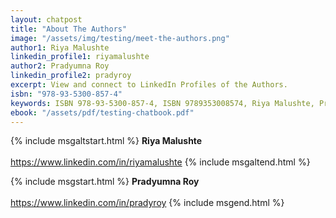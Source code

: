 ```yaml
---
layout: chatpost
title: "About The Authors"
image: "/assets/img/testing/meet-the-authors.png"
author1: Riya Malushte
linkedin_profile1: riyamalushte
author2: Pradyumna Roy
linkedin_profile2: pradyroy
excerpt: View and connect to LinkedIn Profiles of the Authors.
isbn: "978-93-5300-857-4"
keywords: ISBN 978-93-5300-857-4, ISBN 9789353008574, Riya Malushte, Pradyumna Roy, Prady Roy, Software Testing ebook, Software Testing Tutorial, Testing Chatbook, Software Testing Article, Basics of Software Testing, Software Testing Engineer in Pune, API Tester in Pune, Software Testing expert in Pune
ebook: "/assets/pdf/testing-chatbook.pdf"
---
```


{% include msgaltstart.html %} 
<b>Riya Malushte</b>
<br><br>
<a href="https://www.linkedin.com/in/riyamalushte" target="_blank">https://www.linkedin.com/in/riyamalushte</a>
{% include msgaltend.html %} 

{% include msgstart.html %} 
<b>Pradyumna Roy</b>
<br><br>
<a href="https://www.linkedin.com/in/pradyroy" target="_blank">https://www.linkedin.com/in/pradyroy</a>
{% include msgend.html %} 